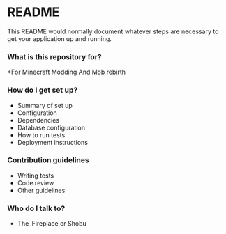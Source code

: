 # README #

This README would normally document whatever steps are necessary to get your application up and running.

### What is this repository for? ###

*For Minecraft Modding And Mob rebirth
### How do I get set up? ###

* Summary of set up
* Configuration
* Dependencies
* Database configuration
* How to run tests
* Deployment instructions

### Contribution guidelines ###

* Writing tests
* Code review
* Other guidelines

### Who do I talk to? ###

* The_Fireplace or Shobu